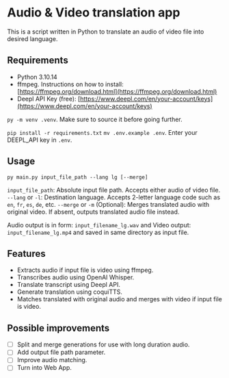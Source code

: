 # Audio & Video translation app

This is a script written in Python to translate an audio of video file into desired language.

## Requirements

- Python 3.10.14
- ffmpeg. Instructions on how to install: [https://ffmpeg.org/download.html](https://ffmpeg.org/download.html)
- Deepl API Key (free): [https://www.deepl.com/en/your-account/keys](https://www.deepl.com/en/your-account/keys)

`py -m venv .venv`. Make sure to source it before going further.

```pip install -r requirements.txt```
`mv .env.example .env`. Enter your DEEPL_API key in `.env`.

## Usage

```py main.py input_file_path --lang lg [--merge]```

`input_file_path`: Absolute input file path. Accepts either audio of video file.
`--lang` or `-l`: Destination language. Accepts 2-letter language code such as `en`, `fr`, `es`, `de`, etc.
`--merge` or `-m` (Optional): Merges translated audio with original video. If absent, outputs translated audio file instead.

Audio output is in form: `input_filename_lg.wav` and Video output: `input_filename_lg.mp4` and saved in same directory as input file.

## Features

- Extracts audio if input file is video using ffmpeg.
- Transcribes audio using OpenAI Whisper.
- Translate transcript using Deepl API.
- Generate translation using coquiTTS.
- Matches translated with original audio and merges with video if input file is video.

## Possible improvements

- [ ] Split and merge generations for use with long duration audio.
- [ ] Add output file path parameter.
- [ ] Improve audio matching.
- [ ] Turn into Web App.
